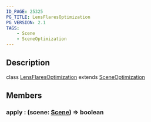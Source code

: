 ```yaml
---
ID_PAGE: 25325
PG_TITLE: LensFlaresOptimization
PG_VERSION: 2.1
TAGS:
    - Scene
    - SceneOptimization
---
```

## Description

class [LensFlaresOptimization](/classes/2.4/LensFlaresOptimization) extends [SceneOptimization](/classes/2.4/SceneOptimization)



## Members

### apply : (scene: [Scene](/classes/2.4/Scene)) =&gt; boolean




